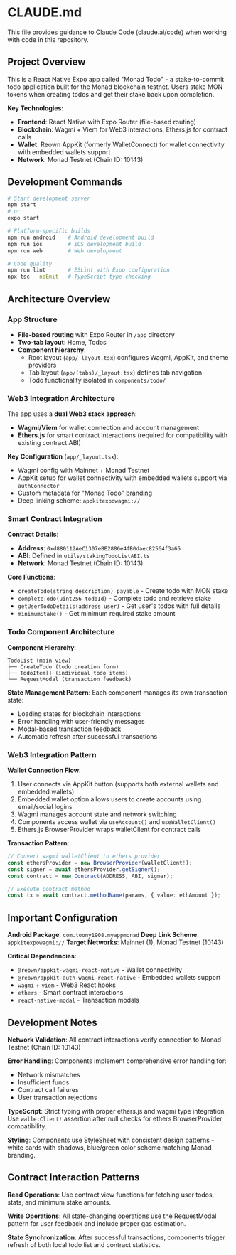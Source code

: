# CLAUDE.md

This file provides guidance to Claude Code (claude.ai/code) when working with code in this repository.

## Project Overview

This is a React Native Expo app called "Monad Todo" - a stake-to-commit todo application built for the Monad blockchain testnet. Users stake MON tokens when creating todos and get their stake back upon completion.

**Key Technologies:**
- **Frontend**: React Native with Expo Router (file-based routing)
- **Blockchain**: Wagmi + Viem for Web3 interactions, Ethers.js for contract calls
- **Wallet**: Reown AppKit (formerly WalletConnect) for wallet connectivity with embedded wallets support
- **Network**: Monad Testnet (Chain ID: 10143)

## Development Commands

```bash
# Start development server
npm start
# or
expo start

# Platform-specific builds
npm run android    # Android development build
npm run ios        # iOS development build
npm run web        # Web development

# Code quality
npm run lint       # ESLint with Expo configuration
npx tsc --noEmit   # TypeScript type checking
```

## Architecture Overview

### App Structure
- **File-based routing** with Expo Router in `/app` directory
- **Two-tab layout**: Home, Todos
- **Component hierarchy**: 
  - Root layout (`app/_layout.tsx`) configures Wagmi, AppKit, and theme providers
  - Tab layout (`app/(tabs)/_layout.tsx`) defines tab navigation
  - Todo functionality isolated in `components/todo/`

### Web3 Integration Architecture

The app uses a **dual Web3 stack approach**:
- **Wagmi/Viem** for wallet connection and account management
- **Ethers.js** for smart contract interactions (required for compatibility with existing contract ABI)

**Key Configuration** (`app/_layout.tsx`):
- Wagmi config with Mainnet + Monad Testnet
- AppKit setup for wallet connectivity with embedded wallets support via `authConnector`
- Custom metadata for "Monad Todo" branding
- Deep linking scheme: `appkitexpowagmi://`

### Smart Contract Integration

**Contract Details**:
- **Address**: `0xd880112AeC1307eBE2886e4fB0daec82564f3a65`
- **ABI**: Defined in `utils/stakingTodoListABI.ts`
- **Network**: Monad Testnet (Chain ID: 10143)

**Core Functions**:
- `createTodo(string description) payable` - Create todo with MON stake
- `completeTodo(uint256 todoId)` - Complete todo and retrieve stake
- `getUserTodoDetails(address user)` - Get user's todos with full details
- `minimumStake()` - Get minimum required stake amount

### Todo Component Architecture

**Component Hierarchy**:
```
TodoList (main view)
├── CreateTodo (todo creation form)
├── TodoItem[] (individual todo items)
└── RequestModal (transaction feedback)
```

**State Management Pattern**:
Each component manages its own transaction state:
- Loading states for blockchain interactions
- Error handling with user-friendly messages
- Modal-based transaction feedback
- Automatic refresh after successful transactions

### Web3 Integration Pattern

**Wallet Connection Flow**:
1. User connects via AppKit button (supports both external wallets and embedded wallets)
2. Embedded wallet option allows users to create accounts using email/social logins
3. Wagmi manages account state and network switching
4. Components access wallet via `useAccount()` and `useWalletClient()`
5. Ethers.js BrowserProvider wraps walletClient for contract calls

**Transaction Pattern**:
```typescript
// Convert wagmi walletClient to ethers provider
const ethersProvider = new BrowserProvider(walletClient!);
const signer = await ethersProvider.getSigner();
const contract = new Contract(ADDRESS, ABI, signer);

// Execute contract method
const tx = await contract.methodName(params, { value: ethAmount });
```

## Important Configuration

**Android Package**: `com.toony1908.myappmonad`
**Deep Link Scheme**: `appkitexpowagmi://`
**Target Networks**: Mainnet (1), Monad Testnet (10143)

**Critical Dependencies**:
- `@reown/appkit-wagmi-react-native` - Wallet connectivity
- `@reown/appkit-auth-wagmi-react-native` - Embedded wallets support
- `wagmi` + `viem` - Web3 React hooks
- `ethers` - Smart contract interactions
- `react-native-modal` - Transaction modals

## Development Notes

**Network Validation**: All contract interactions verify connection to Monad Testnet (Chain ID: 10143)

**Error Handling**: Components implement comprehensive error handling for:
- Network mismatches
- Insufficient funds
- Contract call failures
- User transaction rejections

**TypeScript**: Strict typing with proper ethers.js and wagmi type integration. Use `walletClient!` assertion after null checks for ethers BrowserProvider compatibility.

**Styling**: Components use StyleSheet with consistent design patterns - white cards with shadows, blue/green color scheme matching Monad branding.

## Contract Interaction Patterns

**Read Operations**: Use contract view functions for fetching user todos, stats, and minimum stake amounts.

**Write Operations**: All state-changing operations use the RequestModal pattern for user feedback and include proper gas estimation.

**State Synchronization**: After successful transactions, components trigger refresh of both local todo list and contract statistics.